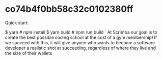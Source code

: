 # co74b4f0bb58c32c0102380ff

Quick start:

$ yarn # npm install
$ yarn build # npm run build
`
At Scrimba our goal is to create the best possible coding school at the cost of a gym membership! 
If we succeed with this, it will give anyone who wants to become a software developer a realistic shot at succeeding, regardless of where they live and the size of their wallets




